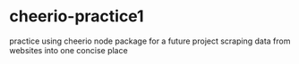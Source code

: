 # cheerio-practice1

practice using cheerio node package for a future project scraping data from websites into one concise place
